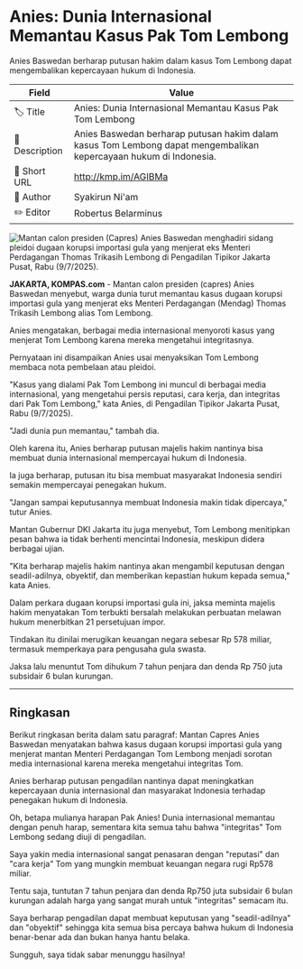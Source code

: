 # Anies: Dunia Internasional Memantau Kasus Pak Tom Lembong

Anies Baswedan berharap putusan hakim dalam kasus Tom Lembong dapat mengembalikan kepercayaan hukum di Indonesia.

| Field         | Value                                                       |
|---------------|-------------------------------------------------------------|
| 🏷️ Title       | Anies: Dunia Internasional Memantau Kasus Pak Tom Lembong |
| 📝 Description | Anies Baswedan berharap putusan hakim dalam kasus Tom Lembong dapat mengembalikan kepercayaan hukum di Indonesia. |
| 🔗 Short URL   | http://kmp.im/AGIBMa |
| 👤 Author      | Syakirun Ni'am |
| ✏️ Editor      | Robertus Belarminus |

![Mantan calon presiden (Capres) Anies Baswedan menghadiri sidang pleidoi dugaan korupsi importasi gula yang menjerat eks Menteri Perdagangan Thomas Trikasih Lembong di Pengadilan Tipikor Jakarta Pusat, Rabu (9/7/2025).](https://asset.kompas.com/crops/TSHB4Vetg682Fp41W47LwsgvHNk=/0x0:0x0/750x500/data/photo/2025/07/09/686e60cfaa6e2.jpg)

**JAKARTA, KOMPAS.com** - Mantan calon presiden (capres) Anies Baswedan menyebut, warga dunia turut memantau kasus dugaan korupsi importasi gula yang menjerat eks Menteri Perdagangan (Mendag) Thomas Trikasih Lembong alias Tom Lembong.

Anies mengatakan, berbagai media internasional menyoroti kasus yang menjerat Tom Lembong karena mereka mengetahui integritasnya.

Pernyataan ini disampaikan Anies usai menyaksikan Tom Lembong membaca nota pembelaan atau pleidoi.

"Kasus yang dialami Pak Tom Lembong ini muncul di berbagai media internasional, yang mengetahui persis reputasi, cara kerja, dan integritas dari Pak Tom Lembong," kata Anies, di Pengadilan Tipikor Jakarta Pusat, Rabu (9/7/2025).

"Jadi dunia pun memantau," tambah dia.

Oleh karena itu, Anies berharap putusan majelis hakim nantinya bisa membuat dunia internasional mempercayai hukum di Indonesia.

Ia juga berharap, putusan itu bisa membuat masyarakat Indonesia sendiri semakin mempercayai penegakan hukum.

"Jangan sampai keputusannya membuat Indonesia makin tidak dipercaya," tutur Anies.

Mantan Gubernur DKI Jakarta itu juga menyebut, Tom Lembong menitipkan pesan bahwa ia tidak berhenti mencintai Indonesia, meskipun didera berbagai ujian.

"Kita berharap majelis hakim nantinya akan mengambil keputusan dengan seadil-adilnya, obyektif, dan memberikan kepastian hukum kepada semua," kata Anies.

Dalam perkara dugaan korupsi importasi gula ini, jaksa meminta majelis hakim menyatakan Tom terbukti bersalah melakukan perbuatan melawan hukum menerbitkan 21 persetujuan impor.

Tindakan itu dinilai merugikan keuangan negara sebesar Rp 578 miliar, termasuk memperkaya para pengusaha gula swasta.

Jaksa lalu menuntut Tom dihukum 7 tahun penjara dan denda Rp 750 juta subsidair 6 bulan kurungan.

---
## Ringkasan

Berikut ringkasan berita dalam satu paragraf: Mantan Capres Anies Baswedan menyatakan bahwa kasus dugaan korupsi importasi gula yang menjerat mantan Menteri Perdagangan Tom Lembong menjadi sorotan media internasional karena mereka mengetahui integritas Tom.

 Anies berharap putusan pengadilan nantinya dapat meningkatkan kepercayaan dunia internasional dan masyarakat Indonesia terhadap penegakan hukum di Indonesia.



Oh, betapa mulianya harapan Pak Anies! Dunia internasional memantau dengan penuh harap, sementara kita semua tahu bahwa "integritas" Tom Lembong sedang diuji di pengadilan.

 Saya yakin media internasional sangat penasaran dengan "reputasi" dan "cara kerja" Tom yang mungkin membuat keuangan negara rugi Rp578 miliar.

 Tentu saja, tuntutan 7 tahun penjara dan denda Rp750 juta subsidair 6 bulan kurungan adalah harga yang sangat murah untuk "integritas" semacam itu.

 Saya berharap pengadilan dapat membuat keputusan yang "seadil-adilnya" dan "obyektif" sehingga kita semua bisa percaya bahwa hukum di Indonesia benar-benar ada dan bukan hanya hantu belaka.

 Sungguh, saya tidak sabar menunggu hasilnya!
